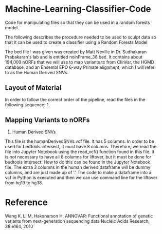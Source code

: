 # Machine-Learning-Classifier-Code
Code for manipulating files so that they can be used in a random forests model

The following describes the procedure needed to be used to sculpt data so that it can be used to create a classifier 
using a Random Forests Model

The bed file I was given was created by Matt Neville in Dr. Sudhakaran Prabakaran's lab and is entitled noinFrame_38.bed. 
It contains about 194,000 nORFs that we will use to map variants to from ClinVar, the HGMD database, and an Ensembl EPO 6-way 
Primate alignment, which I will refer to as the Human Derived SNVs.

## Layout of Material

In order to follow the correct order of the pipeline, read the files in the following sequence:
1. 

## Mapping Variants to nORFs

1. Human Derived SNVs 

This file is the humanDerivedSNVs.vcf file. It has 5 columns. In order to be used for bedtools intersect, it must have 8 columns. Therefore, we read the file into Jupyter Notebook using the read_vcf() function found in this file. It is not necessary to have all 8 columns for liftover, but it must be done for bedtools intersect. How to do this can be found in the Jupyter Notebook file. The extra 3 columns in the human derived dataframe will be dummy columns, and are just made up of '.' The code to make a dataframe into a vcf in Python is executed and then we can use command line for the liftover from hg19 to hg38. 



# Reference
Wang K, Li M, Hakonarson H. ANNOVAR: Functional annotation of genetic variants from next-generation sequencing data Nucleic Acids Research, 38:e164, 2010
